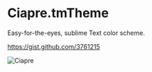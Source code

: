 Ciapre.tmTheme
==============

Easy-for-the-eyes, sublime Text color scheme.

https://gist.github.com/3761215

![Ciapre](https://dl.dropbox.com/u/11357190/Shared%20Images/Ciapre%20ST%20theme%20preview.PNG)